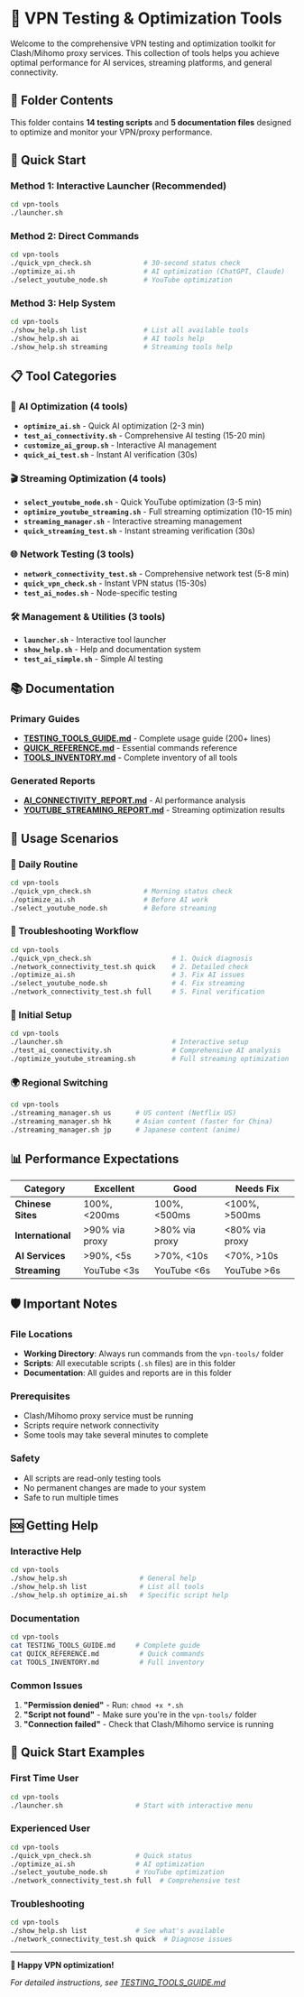 # 🚀 VPN Testing & Optimization Tools

Welcome to the comprehensive VPN testing and optimization toolkit for Clash/Mihomo proxy services. This collection of tools helps you achieve optimal performance for AI services, streaming platforms, and general connectivity.

## 📁 Folder Contents

This folder contains **14 testing scripts** and **5 documentation files** designed to optimize and monitor your VPN/proxy performance.

## 🎯 Quick Start

### Method 1: Interactive Launcher (Recommended)
```bash
cd vpn-tools
./launcher.sh
```

### Method 2: Direct Commands
```bash
cd vpn-tools
./quick_vpn_check.sh             # 30-second status check
./optimize_ai.sh                 # AI optimization (ChatGPT, Claude)
./select_youtube_node.sh         # YouTube optimization
```

### Method 3: Help System
```bash
cd vpn-tools
./show_help.sh list              # List all available tools
./show_help.sh ai                # AI tools help
./show_help.sh streaming         # Streaming tools help
```

## 📋 Tool Categories

### 🤖 AI Optimization (4 tools)
- **`optimize_ai.sh`** - Quick AI optimization (2-3 min)
- **`test_ai_connectivity.sh`** - Comprehensive AI testing (15-20 min)
- **`customize_ai_group.sh`** - Interactive AI management
- **`quick_ai_test.sh`** - Instant AI verification (30s)

### 🎬 Streaming Optimization (4 tools)
- **`select_youtube_node.sh`** - Quick YouTube optimization (3-5 min)
- **`optimize_youtube_streaming.sh`** - Full streaming optimization (10-15 min)
- **`streaming_manager.sh`** - Interactive streaming management
- **`quick_streaming_test.sh`** - Instant streaming verification (30s)

### 🌐 Network Testing (3 tools)
- **`network_connectivity_test.sh`** - Comprehensive network test (5-8 min)
- **`quick_vpn_check.sh`** - Instant VPN status (15-30s)
- **`test_ai_nodes.sh`** - Node-specific testing

### 🛠️ Management & Utilities (3 tools)
- **`launcher.sh`** - Interactive tool launcher
- **`show_help.sh`** - Help and documentation system
- **`test_ai_simple.sh`** - Simple AI testing

## 📚 Documentation

### Primary Guides
- **[TESTING_TOOLS_GUIDE.md](TESTING_TOOLS_GUIDE.md)** - Complete usage guide (200+ lines)
- **[QUICK_REFERENCE.md](QUICK_REFERENCE.md)** - Essential commands reference
- **[TOOLS_INVENTORY.md](TOOLS_INVENTORY.md)** - Complete inventory of all tools

### Generated Reports
- **[AI_CONNECTIVITY_REPORT.md](AI_CONNECTIVITY_REPORT.md)** - AI performance analysis
- **[YOUTUBE_STREAMING_REPORT.md](YOUTUBE_STREAMING_REPORT.md)** - Streaming optimization results

## 🎯 Usage Scenarios

### 📅 Daily Routine
```bash
cd vpn-tools
./quick_vpn_check.sh             # Morning status check
./optimize_ai.sh                 # Before AI work
./select_youtube_node.sh         # Before streaming
```

### 🔧 Troubleshooting Workflow
```bash
cd vpn-tools
./quick_vpn_check.sh                    # 1. Quick diagnosis
./network_connectivity_test.sh quick    # 2. Detailed check
./optimize_ai.sh                        # 3. Fix AI issues
./select_youtube_node.sh                # 4. Fix streaming
./network_connectivity_test.sh full     # 5. Final verification
```

### 🚀 Initial Setup
```bash
cd vpn-tools
./launcher.sh                           # Interactive setup
./test_ai_connectivity.sh               # Comprehensive AI analysis
./optimize_youtube_streaming.sh         # Full streaming optimization
```

### 🌍 Regional Switching
```bash
cd vpn-tools
./streaming_manager.sh us      # US content (Netflix US)
./streaming_manager.sh hk      # Asian content (faster for China)
./streaming_manager.sh jp      # Japanese content (anime)
```

## 📊 Performance Expectations

| Category | Excellent | Good | Needs Fix |
|----------|-----------|------|-----------|
| **Chinese Sites** | 100%, <200ms | 100%, <500ms | <100%, >500ms |
| **International** | >90% via proxy | >80% via proxy | <80% via proxy |
| **AI Services** | >90%, <5s | >70%, <10s | <70%, >10s |
| **Streaming** | YouTube <3s | YouTube <6s | YouTube >6s |

## 🛡️ Important Notes

### File Locations
- **Working Directory**: Always run commands from the `vpn-tools/` folder
- **Scripts**: All executable scripts (`.sh` files) are in this folder
- **Documentation**: All guides and reports are in this folder

### Prerequisites
- Clash/Mihomo proxy service must be running
- Scripts require network connectivity
- Some tools may take several minutes to complete

### Safety
- All scripts are read-only testing tools
- No permanent changes are made to your system
- Safe to run multiple times

## 🆘 Getting Help

### Interactive Help
```bash
cd vpn-tools
./show_help.sh                  # General help
./show_help.sh list             # List all tools
./show_help.sh optimize_ai.sh   # Specific script help
```

### Documentation
```bash
cd vpn-tools
cat TESTING_TOOLS_GUIDE.md     # Complete guide
cat QUICK_REFERENCE.md          # Quick commands
cat TOOLS_INVENTORY.md          # Full inventory
```

### Common Issues
1. **"Permission denied"** - Run: `chmod +x *.sh`
2. **"Script not found"** - Make sure you're in the `vpn-tools/` folder
3. **"Connection failed"** - Check that Clash/Mihomo service is running

## 🎉 Quick Start Examples

### First Time User
```bash
cd vpn-tools
./launcher.sh                  # Start with interactive menu
```

### Experienced User
```bash
cd vpn-tools
./quick_vpn_check.sh           # Quick status
./optimize_ai.sh               # AI optimization
./select_youtube_node.sh       # YouTube optimization
./network_connectivity_test.sh full  # Comprehensive test
```

### Troubleshooting
```bash
cd vpn-tools
./show_help.sh list            # See what's available
./network_connectivity_test.sh quick  # Diagnose issues
```

---

**🎊 Happy VPN optimization!** 

*For detailed instructions, see [TESTING_TOOLS_GUIDE.md](TESTING_TOOLS_GUIDE.md)*
